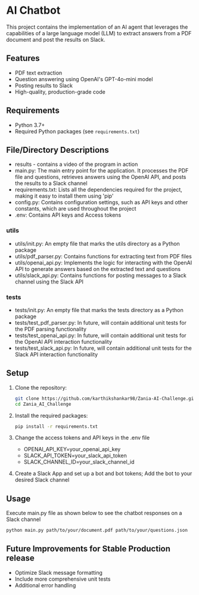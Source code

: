 # AI Chatbot

This project contains the implementation of an AI agent that leverages the capabilities of a large language model (LLM) to extract answers from a PDF document and post the results on Slack.

## Features
- PDF text extraction
- Question answering using OpenAI's GPT-4o-mini model
- Posting results to Slack
- High-quality, production-grade code

## Requirements
- Python 3.7+
- Required Python packages (see `requirements.txt`)

## File/Directory Descriptions
- results - contains a video of the program in action
- main.py: The main entry point for the application. It processes the PDF file and questions, retrieves answers using the OpenAI API, and posts the results to a Slack channel
- requirements.txt: Lists all the dependencies required for the project, making it easy to install them using 'pip'
- config.py: Contains configuration settings, such as API keys and other constants, which are used throughout the project
- .env: Contains API keys and Access tokens

###  utils
- utils/init.py: An empty file that marks the utils directory as a Python package
- utils/pdf_parser.py: Contains functions for extracting text from PDF files
- utils/openai_api.py: Implements the logic for interacting with the OpenAI API to generate answers based on the extracted text and questions
- utils/slack_api.py: Contains functions for posting messages to a Slack channel using the Slack API

###  tests
- tests/init.py: An empty file that marks the tests directory as a Python package
- tests/test_pdf_parser.py: In future, will contain additional unit tests for the PDF parsing functionality
- tests/test_openai_api.py: In future, will contain additional unit tests for the OpenAI API interaction functionality
- tests/test_slack_api.py: In future, will contain additional unit tests for the Slack API interaction functionality

## Setup
1. Clone the repository:
   ```bash
   git clone https://github.com/karthikshankar98/Zania-AI-Challenge.git
   cd Zania_AI_Challenge
   ```
2. Install the required packages:
   ```bash
   pip install -r requirements.txt
   ```
3. Change the access tokens and API keys in the .env file
   - OPENAI_API_KEY=your_openai_api_key
   - SLACK_API_TOKEN=your_slack_api_token
   - SLACK_CHANNEL_ID=your_slack_channel_id

4. Create a Slack App and set up a bot and bot tokens; Add the bot to your desired Slack channel

## Usage
   Execute main.py file as shown below to see the chatbot responses on a Slack channel
   ```bash
   python main.py path/to/your/document.pdf path/to/your/questions.json
   ```
## Future Improvements for Stable Production release
- Optimize Slack message formatting
- Include more comprehensive unit tests
- Additional error handling
